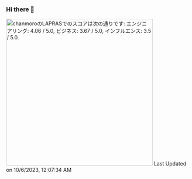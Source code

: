 ### Hi there 👋


<!--START_SECTION:lapras-card-->
<p ><a href="https://lapras.com/public/chanmoro" target="_blank" rel="noopener noreferrer"><img alt="chanmoroのLAPRASでのスコアは次の通りです: エンジニアリング: 4.06 / 5.0, ビジネス: 3.67 / 5.0, インフルエンス: 3.5 / 5.0." src="https://lapras-card-generator.vercel.app/api/svg?e=4.06&b=3.67&i=3.5&b1=%23020E27&b2=%230E5593&i1=%23030E21&i2=%231688BF&l=ja" width="400" ></a>  
Last Updated on 10/6/2023, 12:07:34 AM</p>
<!--END_SECTION:lapras-card-->
